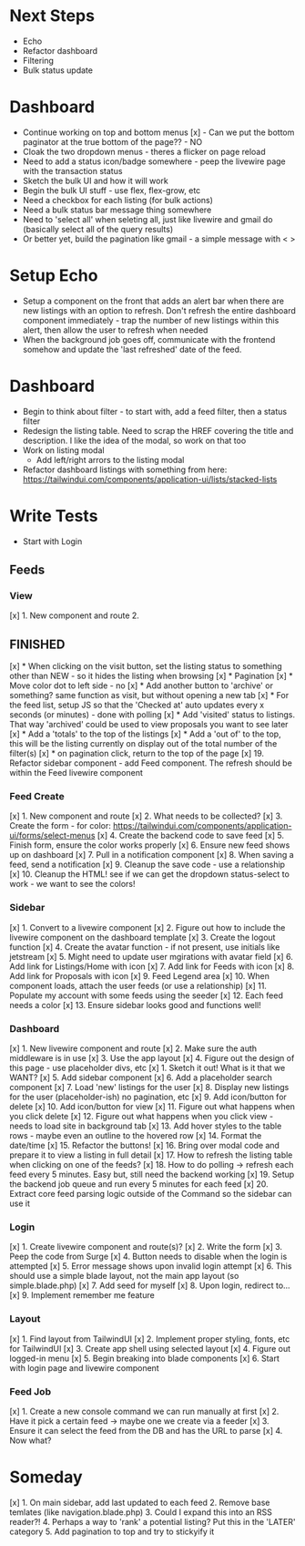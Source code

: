 # Next Steps
* Echo
* Refactor dashboard
* Filtering
* Bulk status update

# Dashboard
- Continue working on top and bottom menus
[x] - Can we put the bottom paginator at the true bottom of the page?? - NO
- Cloak the two dropdown menus - theres a flicker on page reload
- Need to add a status icon/badge somewhere - peep the livewire page with the transaction status
- Sketch the bulk UI and how it will work
- Begin the bulk UI stuff - use flex, flex-grow, etc
- Need a checkbox for each listing (for bulk actions)
- Need a bulk status bar message thing somewhere
- Need to 'select all' when seleting all, just like livewire and gmail do (basically select all of the query results)
- Or better yet, build the pagination like gmail - a simple message with < >

# Setup Echo
* Setup a component on the front that adds an alert bar when there are new listings with an option to refresh. Don't refresh the entire dashboard component immediately - trap the number of new listings within this alert, then allow the user to refresh when needed
* When the background job goes off, communicate with the frontend somehow and update the 'last refreshed' date of the feed.


# Dashboard
* Begin to think about filter - to start with, add a feed filter, then a status filter
* Redesign the listing table. Need to scrap the HREF covering the title and description. I like the idea of the modal, so work on that too
*  Work on listing modal
    * Add left/right arrors to the listing modal
* Refactor dashboard listings with something from here: https://tailwindui.com/components/application-ui/lists/stacked-lists


# Write Tests
* Start with Login


## Feeds
### View
[x] 1. New component and route
2.





## FINISHED
[x] * When clicking on the visit button, set the listing status to something other than NEW - so it hides the listing when browsing
[x] * Pagination
[x] * Move color dot to left side - no
[x] * Add another button to 'archive' or something? same function as visit, but without opening a new tab
[x] * For the feed list, setup JS so that the 'Checked at' auto updates every x seconds (or minutes) - done with polling
[x] * Add 'visited' status to listings. That way 'archived' could be used to view proposals you want to see later
[x] * Add a 'totals' to the top of the listings
[x] * Add a 'out of' to the top, this will be the listing currently on display out of the total number of the filter(s)
[x] * on pagination click, return to the top of the page
[x] 19. Refactor sidebar component - add Feed component. The refresh should be within the Feed livewire component
### Feed Create
[x] 1. New component and route
[x] 2. What needs to be collected?
[x] 3. Create the form - for color: https://tailwindui.com/components/application-ui/forms/select-menus
[x] 4. Create the backend code to save feed
[x] 5. Finish form, ensure the color works properly
[x] 6. Ensure new feed shows up on dashboard
[x] 7. Pull in a notification component
[x] 8. When saving a feed, send a notification
[x] 9. Cleanup the save code - use a relationship
[x] 10. Cleanup the HTML! see if we can get the dropdown status-select to work - we want to see the colors!
### Sidebar
[x] 1. Convert to a livewire component
[x] 2. Figure out how to include the livewire component on the dashboard template
[x] 3. Create the logout function
[x] 4. Create the avatar function - if not present, use initials like jetstream
[x] 5. Might need to update user mgirations with avatar field
[x] 6. Add link for Listings/Home with icon
[x] 7. Add link for Feeds with icon
[x] 8. Add link for Proposals with icon
[x] 9. Feed Legend area
[x] 10. When component loads, attach the user feeds (or use a relationship)
[x] 11. Populate my account with some feeds using the seeder
[x] 12. Each feed needs a color
[x] 13. Ensure sidebar looks good and functions well!
### Dashboard
[x] 1. New livewire component and route
[x] 2. Make sure the auth middleware is in use
[x] 3. Use the app layout
[x] 4. Figure out the design of this page - use placeholder divs, etc
    [x] 1. Sketch it out! What is it that we WANT?
[x] 5. Add sidebar component
[x] 6. Add a placeholder search component
[x] 7. Load 'new' listings for the user
[x] 8. Display new listings for the user (placeholder-ish) no pagination, etc
[x] 9. Add icon/button for delete
[x] 10. Add icon/button for view
[x] 11. Figure out what happens when you click delete
[x] 12. Figure out what happens when you click view - needs to load site in background tab
[x] 13. Add hover styles to the table rows - maybe even an outline to the hovered row
[x] 14. Format the date/time
[x] 15. Refactor the buttons!
[x] 16. Bring over modal code and prepare it to view a listing in full detail
[x] 17. How to refresh the listing table when clicking on one of the feeds?
[x] 18. How to do polling -> refresh each feed every 5 minutes. Easy but, still need the backend working
[x] 19. Setup the backend job queue and run every 5 minutes for each feed
[x] 20. Extract core feed parsing logic outside of the Command so the sidebar can use it
### Login
[x] 1. Create livewire component and route(s)?
[x] 2. Write the form
[x] 3. Peep the code from Surge
[x] 4. Button needs to disable when the login is attempted
[x] 5. Error message shows upon invalid login attempt
[x] 6. This should use a simple blade layout, not the main app layout (so simple.blade.php)
[x] 7. Add seed for myself
[x] 8. Upon login, redirect to...
[x] 9. Implement remember me feature
### Layout
[x] 1. Find layout from TailwindUI
[x] 2. Implement proper styling, fonts, etc for TailwindUI
[x] 3. Create app shell using selected layout
[x] 4. Figure out logged-in menu
[x] 5. Begin breaking into blade components
[x] 6. Start with login page and livewire component
### Feed Job
[x] 1. Create a new console command we can run manually at first
[x] 2. Have it pick a certain feed -> maybe one we create via a feeder
[x] 3. Ensure it can select the feed from the DB and has the URL to parse
[x] 4. Now what?


# Someday
[x] 1. On main sidebar, add last updated to each feed
2. Remove base temlates (like navigation.blade.php)
3. Could I expand this into an RSS reader?!
4. Perhaps a way to 'rank' a potential listing? Put this in the 'LATER' category
5. Add pagination to top and try to stickyify it